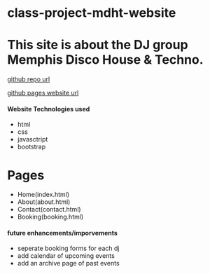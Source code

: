 # class-project-mdht-website
# This site is about the DJ group Memphis Disco House & Techno.

[github repo url](https://github.com/kevinfrayed-knot/class-project-mdht-website)

[github pages website url](https://kevinfrayed-knot.github.io/class-project-mdht-website/)

#### Website Technologies used
- html
- css
- javasctript
- bootstrap


# Pages
- Home(index.html)
- About(about.html)
- Contact(contact.html)
- Booking(booking.html)


#### future enhancements/imporvements 
- seperate booking forms for each dj
- add calendar of upcoming events
- add an archive page of past events